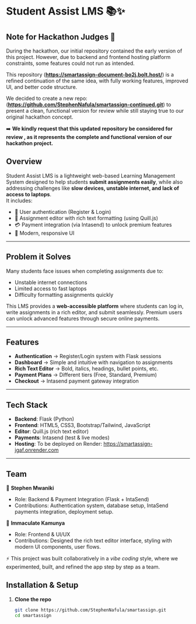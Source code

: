 # Student Assist LMS 📚✨

## Note for Hackathon Judges 🚀

During the hackathon, our initial repository contained the early version of this project. However, due to backend and frontend hosting platform constraints, some features could not run as intended.  

This repository (**https://smartassign-document-bo2j.bolt.host/**) is a refined continuation of the same idea, with fully working features, improved UI, and better code structure.  

We decided to create a new repo: (**https://github.com/StephenNafula/smartassign-continued.git**) to present a clean, functional version for review while still staying true to our original hackathon concept.

➡️ **We kindly request that this updated repository be considered for review , as it represents the complete and functional version of our hackathon project.**


## Overview
Student Assist LMS is a lightweight web-based Learning Management System designed to help students **submit assignments easily**, while also addressing challenges like **slow devices, unstable internet, and lack of access to laptops**.  
It includes:
- 🔐 User authentication (Register & Login)  
- 📝 Assignment editor with rich text formatting (using Quill.js)  
- 💳 Payment integration (via Intasend) to unlock premium features  
- 🎨 Modern, responsive UI  

---

## Problem it Solves
Many students face issues when completing assignments due to:
- Unstable internet connections  
- Limited access to fast laptops  
- Difficulty formatting assignments quickly  

This LMS provides a **web-accessible platform** where students can log in, write assignments in a rich editor, and submit seamlessly. Premium users can unlock advanced features through secure online payments.  

---

## Features
- **Authentication** → Register/Login system with Flask sessions  
- **Dashboard** → Simple and intuitive with navigation to assignments  
- **Rich Text Editor** → Bold, italics, headings, bullet points, etc.  
- **Payment Plans** → Different tiers (Free, Standard, Premium)  
- **Checkout** → Intasend payment gateway integration  

---

## Tech Stack
- **Backend**: Flask (Python)  
- **Frontend**: HTML5, CSS3, Bootstrap/Tailwind, JavaScript  
- **Editor**: Quill.js (rich text editor)  
- **Payments**: Intasend (test & live modes)  
- **Hosting**: To be deployed on Render: https://smartassign-jgaf.onrender.com

---


## Team

👤 **Stephen Mwaniki**  
- Role: Backend & Payment Integration (Flask + IntaSend)  
- Contributions: Authentication system, database setup, IntaSend payments integration, deployment setup.  

👤 **Immaculate Kamunya**  
- Role: Frontend & UI/UX  
- Contributions: Designed the rich text editor interface, styling with modern UI components, user flows.  

⚡ This project was built collaboratively in a *vibe coding* style, where we experimented, built, and refined the app step by step as a team.



## Installation & Setup

1. **Clone the repo**
   ```bash
   git clone https://github.com/StephenNafula/smartassign.git
   cd smartassign
